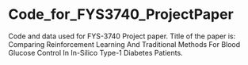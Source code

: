 # Code_for_FYS3740_ProjectPaper
Code and data used for FYS-3740 Project paper. Title of the paper is: Comparing Reinforcement Learning And Traditional Methods For Blood Glucose Control In In-Silico Type-1 Diabetes Patients.
